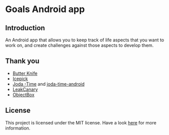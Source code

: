 # Goals Android app

## Introduction
An Android app that allows you to keep track of life aspects that you want to work on, and create challenges against those aspects to develop them.

## Thank you
- [Butter Knife](https://jakewharton.github.io/butterknife/)
- [Icepick](https://github.com/frankiesardo/icepick)
- [Joda -Time](https://github.com/JodaOrg/joda-time) and [joda-time-android](https://github.com/dlew/joda-time-android)
- [LeakCanary](https://github.com/square/leakcanary)
- [ObjectBox](https://objectbox.io/)

## License

This project is licensed under the MIT license. Have a look [here](https://github.com/johan-steffens/goals-android/blob/master/LICENSE.md) for more information.
